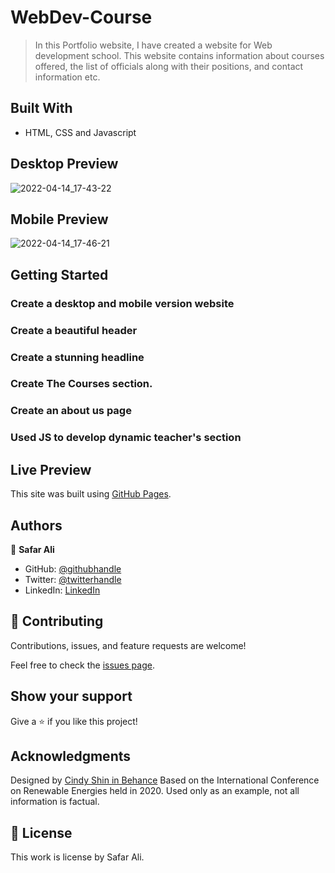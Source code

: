 # WebDev-Course



> In this Portfolio website, I have created a website for Web development school. This website contains information about courses offered, the list of officials along with their positions, and contact information etc.


## Built With

- HTML, CSS and Javascript


## Desktop Preview

![2022-04-14_17-43-22](https://user-images.githubusercontent.com/78845635/163393120-bb8401d7-cc43-4699-8d58-5ad5e3a98bb1.jpg)


## Mobile Preview

![2022-04-14_17-46-21](https://user-images.githubusercontent.com/78845635/163393424-6b0e3880-d0cc-432d-976b-6e361071e060.jpg)


## Getting Started

### Create a desktop and mobile version website

### Create a beautiful header

### Create a stunning headline

### Create The Courses section.

### Create an about us page

### Used JS to develop dynamic teacher's section

## Live Preview

This site was built using [GitHub Pages](https://safar1212.github.io/WebDev-Course/).



## Authors

👤 **Safar Ali**

- GitHub: [@githubhandle](https://github.com/safar1212)
- Twitter: [@twitterhandle](https://twitter.com/safarali999)
- LinkedIn: [LinkedIn](https://linkedin.com/in/safar-ali999)

## 🤝 Contributing

Contributions, issues, and feature requests are welcome!

Feel free to check the [issues page](../../issues/).

## Show your support

Give a ⭐️ if you like this project!

## Acknowledgments


Designed by [Cindy Shin in Behance](https://www.behance.net/adagio07)
Based on the International Conference on Renewable Energies held in 2020. Used only as an example, not all information is factual.


## 📝 License

This work is license by Safar Ali.
